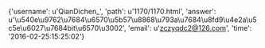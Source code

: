 {'username': u'QianDichen_', 'path': u'1170/1170.html', 'answer': u'\u540e\u9762\u7684\u6570\u5b57\u8868\u793a\u7684\u8fd9\u4e2a\u5c5e\u6027\u7684bit\u6570\u3002', 'email': u'zczyqdc2@126.com', 'time': '2016-02-25:15:25:02'}